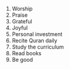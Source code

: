 1. Worship 
2. Praise
3. Grateful 
4. Joyful
5. Personal investment 
  1. Recite Quran daily
  2. Study the curriculum 
  3. Read books
  4. Be good 

